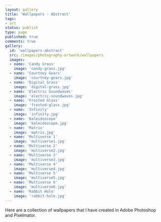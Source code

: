 ```yaml
---
layout: gallery
title: 'Wallpapers - Abstract'
tags:
- art
status: publish
type: page
published: true
comments: true
gallery:
  id: 'wallpapers-abstract'
  src: /images/photography-artwork/wallpapers
  images:
  - name: 'Candy Grass'
    image: 'candy-grass.jpg'
  - name: 'Courtney Gears'
    image: 'courtney-gears.jpg'
  - name: 'Digital Grass'
    image: 'digital-grass.jpg'
  - name: 'Electric Soundwaves'
    image: 'electric-soundwaves.jpg'
  - name: 'Frosted Glass'
    image: 'frosted-glass.jpg'
  - name: 'Infinity'
    image: 'infinity.jpg'
  - name: 'Kaleidoscope'
    image: 'kaleidoscope.jpg'
  - name: 'Matrix'
    image: 'matrix.jpg'
  - name: 'Multiverse 1'
    image: 'multiverse1.jpg'
  - name: 'Multiverse 2'
    image: 'multiverse2.jpg'
  - name: 'Multiverse 3'
    image: 'multiverse3.jpg'
  - name: 'Multiverse 4'
    image: 'multiverse4.jpg'
  - name: 'Multiverse 5'
    image: 'multiverse5.jpg'
  - name: 'Multiverse 6'
    image: 'multiverse6.jpg'
  - name: 'Rabbit Hole'
    image: 'rabbit-hole.jpg'
---
```

Here are a collection of wallpapers that I have created in Adobe Photoshop and Pixelmator.
